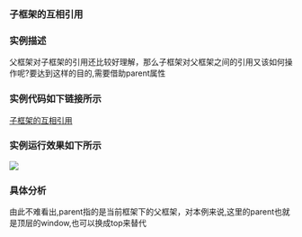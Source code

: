 ### 子框架的互相引用

### 实例描述
父框架对子框架的引用还比较好理解，那么子框架对父框架之间的引用又该如何操作呢?要达到这样的目的,需要借助parent属性

### 实例代码如下链接所示
[子框架的互相引用](子框架的互相引用.html)

### 实例运行效果如下所示
![](http://i.imgur.com/B7lA6UT.gif)

### 具体分析
由此不难看出,parent指的是当前框架下的父框架，对本例来说,这里的parent也就是顶层的window,也可以换成top来替代

